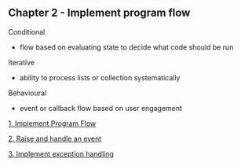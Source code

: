 ## Chapter 2 - Implement program flow

Conditional 
- flow based on evaluating state to decide what code should be run

Iterative 
- ability to process lists or collection systematically

Behavioural

- event or callback flow based on user engagement

[1. Implement Program Flow](objectives/1-implement-program-flow/1-implement-program-flow.md)

[2. Raise and handle an event](objectives/2-raise-and-handle-events/2-raise-and-handle-events.md)

[3. Implement exception handling](objectives/3-implement-exception-handling/3-implement-exception-handling.md)